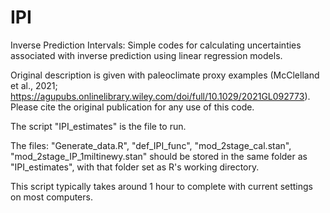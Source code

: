 # IPI
Inverse Prediction Intervals: Simple codes for calculating uncertainties associated with inverse prediction using linear regression models. 

Original description is given with paleoclimate proxy examples (McClelland et al., 2021; https://agupubs.onlinelibrary.wiley.com/doi/full/10.1029/2021GL092773). Please cite the original publication for any use of this code. 

The script "IPI_estimates" is the file to run.  

The files:  "Generate_data.R", "def_IPI_func", "mod_2stage_cal.stan", "mod_2stage_IP_1miltinewy.stan" should be stored in the same folder as "IPI_estimates", with that folder set as R's working directory.  

This script typically takes around 1 hour to complete with current settings on most computers.
